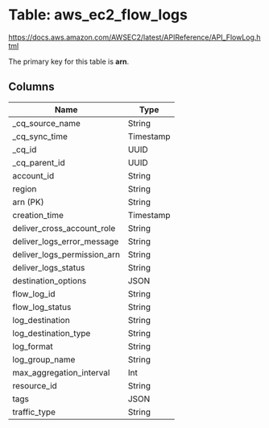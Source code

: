 # Table: aws_ec2_flow_logs

https://docs.aws.amazon.com/AWSEC2/latest/APIReference/API_FlowLog.html

The primary key for this table is **arn**.



## Columns
| Name          | Type          |
| ------------- | ------------- |
|_cq_source_name|String|
|_cq_sync_time|Timestamp|
|_cq_id|UUID|
|_cq_parent_id|UUID|
|account_id|String|
|region|String|
|arn (PK)|String|
|creation_time|Timestamp|
|deliver_cross_account_role|String|
|deliver_logs_error_message|String|
|deliver_logs_permission_arn|String|
|deliver_logs_status|String|
|destination_options|JSON|
|flow_log_id|String|
|flow_log_status|String|
|log_destination|String|
|log_destination_type|String|
|log_format|String|
|log_group_name|String|
|max_aggregation_interval|Int|
|resource_id|String|
|tags|JSON|
|traffic_type|String|